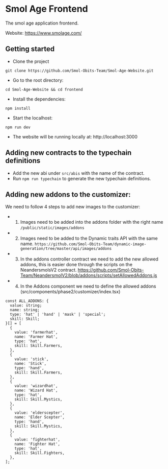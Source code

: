 # Smol Age Frontend

The smol age application frontend.

Website: https://www.smolage.com/

## Getting started

- Clone the project
```
git clone https://github.com/Smol-Obits-Team/Smol-Age-Website.git
```
- Go to the root directory:
```
cd Smol-Age-Website && cd frontend
```
- Install the dependencies:
```
npm install
```
- Start the localhost:
```
npm run dev
```
- The website will be running locally at: http://localhost:3000



## Adding new contracts to the typechain definitions

- Add the new abi under `src/abis` with the name of the contract.
- Run `npm run typechain` to generate the new typechain definitions.

## Adding new addons to the customizer:

We need to follow 4 steps to add new images to the customizer:

- 1) Images need to be added into the addons folder with the right name
`/public/static/images/addons`
- 2) Images need to be added to the Dynamic traits API with the same name. `https://github.com/Smol-Obits-Team/dynamic-image-generation/tree/master/api/images/addons`
- 3) In the addons controller contract we need to add the new allowed addons, this is easier done through the scripts on the NeandersmolsV2 contract. https://github.com/Smol-Obits-Team/NeandersmolV2/blob/addons/scripts/setAllowedAddons.js
- 4) In the Addons component we need to define the allowed addons  (src/components/phase2/customizer/index.tsx)

```
const ALL_ADDONS: {
  value: string;
  name: string;
  type: 'hat' | 'hand' | 'mask' | 'special';
  skill: Skill;
}[] = [
  {
    value: 'farmerhat',
    name: 'Farmer Hat',
    type: 'hat',
    skill: Skill.Farmers,
  },
  {
    value: 'stick',
    name: 'Stick',
    type: 'hand',
    skill: Skill.Farmers,
  },
  {
    value: 'wizardhat',
    name: 'Wizard Hat',
    type: 'hat',
    skill: Skill.Mystics,
  },
  {
    value: 'elderscepter',
    name: 'Elder Scepter',
    type: 'hand',
    skill: Skill.Mystics,
  },
  {
    value: 'fighterhat',
    name: 'Fighter Hat',
    type: 'hat',
    skill: Skill.Fighters,
  },
];
```